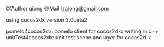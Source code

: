 @Author qiong
@Mail lzqiong@gmail.com

using cocos2dx version 3.0beta2

pomelo4cocos2dx:
	pomelo client for cocos2d-x writing in c++
unitTest4cocos2dx:
	unit test scene and layer for cocos2d-x